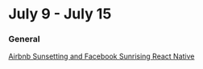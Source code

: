 # July 9 - July 15

### General

[Airbnb Sunsetting and Facebook Sunrising React Native](https://blog.aurity.co/airbnb-sunsetting-and-facebook-sunrising-react-native-c1488525c2ef)